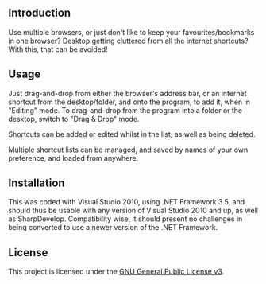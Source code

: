 ## Introduction

Use multiple browsers, or just don't like to keep your favourites/bookmarks in one browser? Desktop getting cluttered from all the internet shortcuts? With this, that can be avoided!

## Usage

Just drag-and-drop from either the browser's address bar, or an internet shortcut from the desktop/folder, and onto the program, to add it, when in "Editing" mode. To drag-and-drop from the program into a folder or the desktop, switch to "Drag & Drop" mode.

Shortcuts can be added or edited whilst in the list, as well as being deleted.

Multiple shortcut lists can be managed, and saved by names of your own preference, and loaded from anywhere.

## Installation

This was coded with Visual Studio 2010, using .NET Framework 3.5, and should thus be usable with any version of Visual Studio 2010 and up, as well as SharpDevelop. Compatibility wise, it should present no challenges in being converted to use a newer version of the .NET Framework.

## License

This project is licensed under the [GNU General Public License v3](LICENSE.md).